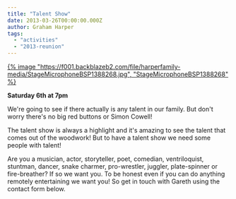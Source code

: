 ```yaml
---
title: "Talent Show"
date: 2013-03-26T00:00:00.000Z
author: Graham Harper
tags:
  - "activities"
  - "2013-reunion"
---
```


[{% image "https://f001.backblazeb2.com/file/harperfamily-media/StageMicrophoneBSP1388268.jpg", "StageMicrophoneBSP1388268" %}](https://f001.backblazeb2.com/file/harperfamily-media/StageMicrophoneBSP1388268.jpg)

**Saturday 6th at 7pm**

We're going to see if there actually is any talent in our family. But don't worry there's no big red buttons or Simon Cowell!

The talent show is always a highlight and it's amazing to see the talent that comes out of the woodwork! But to have a talent show we need some people with talent!

Are you a musician, actor, storyteller, poet, comedian, ventriloquist, stuntman, dancer, snake charmer, pro-wrestler, juggler, plate-spinner or fire-breather? If so we want you. To be honest even if you can do anything remotely entertaining we want you! So get in touch with Gareth using the contact form below.
